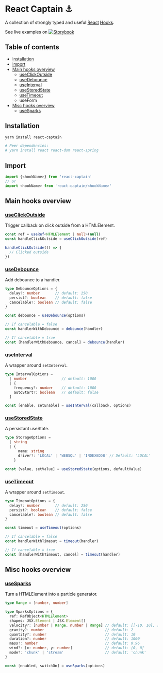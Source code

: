 # React Captain :anchor:
A collection of strongly typed and useful [React](https://reactjs.org/)
[Hooks](https://reactjs.org/docs/hooks-intro.html).

See live examples on
[![Storybook](https://cdn.jsdelivr.net/gh/storybooks/brand@master/badge/badge-storybook.svg)](https://react-captain.soywod.me)

## Table of contents

  - [Installation](#installation)
  - [Import](#import)
  - [Main hooks overview](#main-hooks-overview)
    - [useClickOutside](#useclickoutside)
    - [useDebounce](#usedebounce)
    - [useInterval](#useinterval)
    - [useStoredState](#usestoredstate)
    - [useTimeout](#usetimeout)
    - useForm
  - [Misc hooks overview](#misc-hooks-overview)
    - [useSparks](#usesparks)

## Installation

```bash
yarn install react-captain

# Peer dependencies:
# yarn install react react-dom react-spring
```

## Import

```typescript
import {<hookName>} from 'react-captain'
// or
import <hookName> from 'react-captain/<hookName>'
```

## Main hooks overview
### [useClickOutside](https://github.com/soywod/react-captain/tree/master/lib/useClickOutside)

Trigger callback on click outside from a HTMLElement.

```typescript
const ref = useRef<HTMLElement | null>(null)
const handleClickOutside = useClickOutside(ref)

handleClickOutside(() => {
  // Clicked outside
})
```
### [useDebounce](https://github.com/soywod/react-captain/tree/master/lib/useDebounce)

Add debounce to a handler.

```typescript
type DebounceOptions = {
  delay?: number       // default: 250
  persist?: boolean    // default: false
  cancelable?: boolean // default: false
}

const debounce = useDebounce(options)

// If cancelable = false
const handlerWithDebounce = debounce(handler)

// If cancelable = true
const [handlerWithDebounce, cancel] = debounce(handler)
```

### [useInterval](https://github.com/soywod/react-captain/tree/master/lib/useInterval)

A wrapper around `setInterval`.

```typescript
type IntervalOptions =
  | number                // default: 1000
  | {
    frequency?: number    // default: 1000
    autoStart?: boolean   // default: false
  }

const [enable, setEnable] = useInterval(callback, options)
```

### [useStoredState](https://github.com/soywod/react-captain/tree/master/lib/useStoredState)

A persistant useState.

```typescript
type StorageOptions =
  | string
  | {
      name: string
      driver?: 'LOCAL' | 'WEBSQL' | 'INDEXEDDB' // Default: 'LOCAL'
    }

const [value, setValue] = useStoredState(options, defaultValue)
```

### [useTimeout](https://github.com/soywod/react-captain/tree/master/lib/useTimeout)

A wrapper around `setTimeout`.

```typescript
type TimeoutOptions = {
  delay?: number       // default: 250
  persist?: boolean    // default: false
  cancelable?: boolean // default: false
}

const timeout = useTimeout(options)

// If cancelable = false
const handlerWithTimeout = timeout(handler)

// If cancelable = true
const [handlerWithTimeout, cancel] = timeout(handler)
```

## Misc hooks overview
### [useSparks](https://github.com/soywod/react-captain/tree/master/lib/useSparks)

Turn a HTMLElement into a particle generator.

```typescript
type Range = [number, number]

type SparksOptions = {
  ref: RefObject<HTMLElement>
  shapes: JSX.Element | JSX.Element[]
  velocity?: [number | Range, number | Range] // default: [[-10, 10], [17, 23]]
  gravity?: number                            // default: 2
  quantity?: number                           // default: 10
  duration?: number                           // default: 1000
  mass?: number                               // default: 0.96
  wind?: [x: number, y: number]               // default: [0, 0]
  mode?: 'chunk' | 'stream'                   // default: 'chunk'
}

const [enabled, switchOn] = useSparks(options)
```
